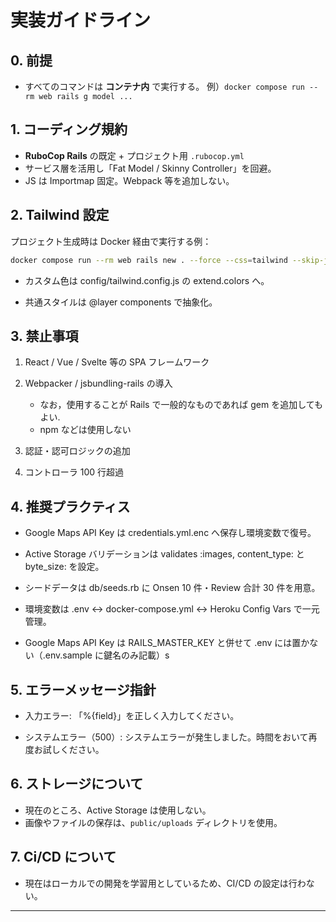 # 実装ガイドライン

## 0. 前提

- すべてのコマンドは **コンテナ内** で実行する。
  例）`docker compose run --rm web rails g model ...`

## 1. コーディング規約

- **RuboCop Rails** の既定 + プロジェクト用 `.rubocop.yml`
- サービス層を活用し「Fat Model / Skinny Controller」を回避。
- JS は Importmap 固定。Webpack 等を追加しない。

## 2. Tailwind 設定

プロジェクト生成時は Docker 経由で実行する例：

```bash
docker compose run --rm web rails new . --force --css=tailwind --skip-javascript
```

- カスタム色は config/tailwind.config.js の extend.colors へ。

- 共通スタイルは @layer components で抽象化。

## 3. 禁止事項

1.  React / Vue / Svelte 等の SPA フレームワーク

2.  Webpacker / jsbundling-rails の導入

    - なお，使用することが Rails で一般的なものであれば gem を追加してもよい.
    - npm などは使用しない

3.  認証・認可ロジックの追加

4.  コントローラ 100 行超過

## 4. 推奨プラクティス

- Google Maps API Key は credentials.yml.enc へ保存し環境変数で復号。

- Active Storage バリデーションは validates :images, content_type: と byte_size: を設定。

- シードデータは db/seeds.rb に Onsen 10 件・Review 合計 30 件を用意。
- 環境変数は .env ↔ docker-compose.yml ↔ Heroku Config Vars で一元管理。

- Google Maps API Key は RAILS_MASTER_KEY と併せて .env には置かない（.env.sample に鍵名のみ記載）s

## 5. エラーメッセージ指針

- 入力エラー: 「%{field}」を正しく入力してください。

- システムエラー（500）: システムエラーが発生しました。時間をおいて再度お試しください。

## 6. ストレージについて

- 現在のところ、Active Storage は使用しない。
- 画像やファイルの保存は、`public/uploads` ディレクトリを使用。

## 7. Ci/CD について

- 現在はローカルでの開発を学習用としているため、CI/CD の設定は行わない。

---
